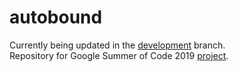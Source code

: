 # autobound
Currently being updated in the [development](https://github.com/BBloggsbott/autobound/tree/development) branch.<br/>
Repository for Google Summer of Code 2019 [project](https://summerofcode.withgoogle.com/projects/#5892666334642176).<br>
